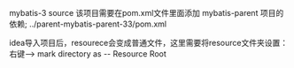 mybatis-3 source
该项目需要在pom.xml文件里面添加 mybatis-parent 项目的依赖;
 <relativePath>../parent-mybatis-parent-33/pom.xml</relativePath>

idea导入项目后，resourece会变成普通文件，这里需要将resource文件夹设置：右键--> mark directory as -- Resource Root

